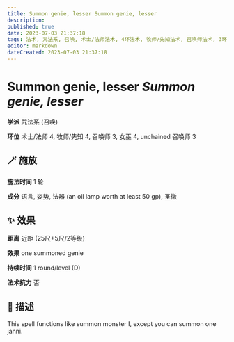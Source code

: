 ```yaml
---
title: Summon genie, lesser Summon genie, lesser
description: 
published: true
date: 2023-07-03 21:37:18
tags: 法术, 咒法系, 召唤, 术士/法师法术, 4环法术, 牧师/先知法术, 召唤师法术, 3环法术, 女巫法术, unchained 召唤师法术
editor: markdown
dateCreated: 2023-07-03 21:37:18
---
```


# **Summon genie, lesser** *Summon genie, lesser*

**学派** 咒法系 (召唤) 

**环位** 术士/法师 4, 牧师/先知 4, 召唤师 3, 女巫 4, unchained 召唤师 3

## 🪄 施放

**施法时间** 1 轮

**成分** 语言, 姿势, 法器 (an oil lamp worth at least 50 gp), 圣徽

## ✨ 效果  

**距离** 近距 (25尺+5尺/2等级) 

**效果** one summoned genie 

**持续时间** 1 round/level (D) 

**法术抗力** 否

## 📖 描述

This spell functions like summon monster I, except you can summon one janni.
    
